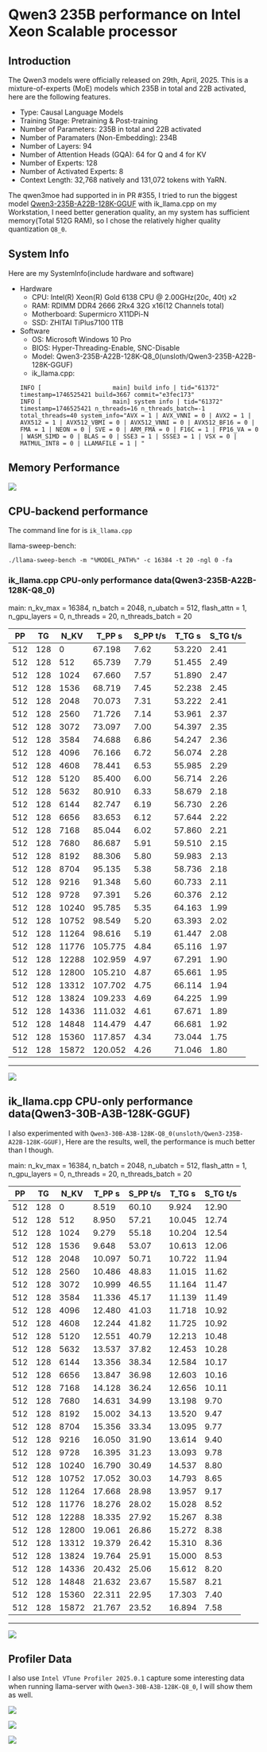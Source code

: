 # Qwen3 235B performance on Intel Xeon Scalable processor

## Introduction

The Qwen3 models were officially released on 29th, April, 2025. This is a mixture-of-experts (MoE) models which 235B in total and 22B activated, here are the following features.

- Type: Causal Language Models
- Training Stage: Pretraining & Post-training
- Number of Parameters: 235B in total and 22B activated
- Number of Paramaters (Non-Embedding): 234B
- Number of Layers: 94
- Number of Attention Heads (GQA): 64 for Q and 4 for KV
- Number of Experts: 128
- Number of Activated Experts: 8
- Context Length: 32,768 natively and 131,072 tokens with YaRN.

The qwen3moe had supported in in PR #355, I tried to run the biggest model [Qwen3-235B-A22B-128K-GGUF](https://hf-mirror.com/unsloth/Qwen3-235B-A22B-128K-GGUF) with ik_llama.cpp on my Workstation, I need better generation quality, an my system has sufficient memory(Total 512G RAM), so I chose the relatively higher quality quantization `Q8_0`.

## System Info

Here are my SystemInfo(include hardware and software)

- Hardware
  - CPU: Intel(R) Xeon(R) Gold 6138 CPU @ 2.00GHz(20c, 40t) x2
  - RAM: RDIMM DDR4 2666 2Rx4 32G x16(12 Channels total)
  - Motherboard: Supermicro X11DPi-N
  - SSD: ZHITAI TiPlus7100 1TB
- Software
  - OS: Microsoft Windows 10 Pro
  - BIOS: Hyper-Threading-Enable, SNC-Disable
  - Model: Qwen3-235B-A22B-128K-Q8_0(unsloth/Qwen3-235B-A22B-128K-GGUF)
  - ik_llama.cpp:
  ```text
  INFO [                    main] build info | tid="61372" timestamp=1746525421 build=3667 commit="e3fec173"
  INFO [                    main] system info | tid="61372" timestamp=1746525421 n_threads=16 n_threads_batch=-1 total_threads=40 system_info="AVX = 1 | AVX_VNNI = 0 | AVX2 = 1 | AVX512 = 1 | AVX512_VBMI = 0 | AVX512_VNNI = 0 | AVX512_BF16 = 0 | FMA = 1 | NEON = 0 | SVE = 0 | ARM_FMA = 0 | F16C = 1 | FP16_VA = 0 | WASM_SIMD = 0 | BLAS = 0 | SSE3 = 1 | SSSE3 = 1 | VSX = 0 | MATMUL_INT8 = 0 | LLAMAFILE = 1 | "
  ```

## Memory Performance

![](cachemem2.png)

## CPU-backend performance

The command line for is `ik_llama.cpp`

llama-sweep-bench:

```text
./llama-sweep-bench -m "%MODEL_PATH%" -c 16384 -t 20 -ngl 0 -fa
```

### ik_llama.cpp CPU-only performance data(Qwen3-235B-A22B-128K-Q8_0)

main: n_kv_max = 16384, n_batch = 2048, n_ubatch = 512, flash_attn = 1, n_gpu_layers = 0, n_threads = 20, n_threads_batch = 20

|    PP |     TG |   N_KV |   T_PP s | S_PP t/s |   T_TG s | S_TG t/s |
|-------|--------|--------|----------|----------|----------|----------|
|   512 |    128 |      0 |   67.198 |     7.62 |   53.220 |     2.41 |
|   512 |    128 |    512 |   65.739 |     7.79 |   51.455 |     2.49 |
|   512 |    128 |   1024 |   67.660 |     7.57 |   51.890 |     2.47 |
|   512 |    128 |   1536 |   68.719 |     7.45 |   52.238 |     2.45 |
|   512 |    128 |   2048 |   70.073 |     7.31 |   53.222 |     2.41 |
|   512 |    128 |   2560 |   71.726 |     7.14 |   53.961 |     2.37 |
|   512 |    128 |   3072 |   73.097 |     7.00 |   54.397 |     2.35 |
|   512 |    128 |   3584 |   74.688 |     6.86 |   54.247 |     2.36 |
|   512 |    128 |   4096 |   76.166 |     6.72 |   56.074 |     2.28 |
|   512 |    128 |   4608 |   78.441 |     6.53 |   55.985 |     2.29 |
|   512 |    128 |   5120 |   85.400 |     6.00 |   56.714 |     2.26 |
|   512 |    128 |   5632 |   80.910 |     6.33 |   58.679 |     2.18 |
|   512 |    128 |   6144 |   82.747 |     6.19 |   56.730 |     2.26 |
|   512 |    128 |   6656 |   83.653 |     6.12 |   57.644 |     2.22 |
|   512 |    128 |   7168 |   85.044 |     6.02 |   57.860 |     2.21 |
|   512 |    128 |   7680 |   86.687 |     5.91 |   59.510 |     2.15 |
|   512 |    128 |   8192 |   88.306 |     5.80 |   59.983 |     2.13 |
|   512 |    128 |   8704 |   95.135 |     5.38 |   58.736 |     2.18 |
|   512 |    128 |   9216 |   91.348 |     5.60 |   60.733 |     2.11 |
|   512 |    128 |   9728 |   97.391 |     5.26 |   60.376 |     2.12 |
|   512 |    128 |  10240 |   95.785 |     5.35 |   64.163 |     1.99 |
|   512 |    128 |  10752 |   98.549 |     5.20 |   63.393 |     2.02 |
|   512 |    128 |  11264 |   98.616 |     5.19 |   61.447 |     2.08 |
|   512 |    128 |  11776 |  105.775 |     4.84 |   65.116 |     1.97 |
|   512 |    128 |  12288 |  102.959 |     4.97 |   67.291 |     1.90 |
|   512 |    128 |  12800 |  105.210 |     4.87 |   65.661 |     1.95 |
|   512 |    128 |  13312 |  107.702 |     4.75 |   66.114 |     1.94 |
|   512 |    128 |  13824 |  109.233 |     4.69 |   64.225 |     1.99 |
|   512 |    128 |  14336 |  111.032 |     4.61 |   67.671 |     1.89 |
|   512 |    128 |  14848 |  114.479 |     4.47 |   66.681 |     1.92 |
|   512 |    128 |  15360 |  117.857 |     4.34 |   73.044 |     1.75 |
|   512 |    128 |  15872 |  120.052 |     4.26 |   71.046 |     1.80 |

---

![](02.PNG)

## ik_llama.cpp CPU-only performance data(Qwen3-30B-A3B-128K-GGUF)

I also experimented with `Qwen3-30B-A3B-128K-Q8_0(unsloth/Qwen3-235B-A22B-128K-GGUF)`, Here are the results, well, the performance is much better than I though.

main: n_kv_max = 16384, n_batch = 2048, n_ubatch = 512, flash_attn = 1, n_gpu_layers = 0, n_threads = 20, n_threads_batch = 20

|    PP |     TG |   N_KV |   T_PP s | S_PP t/s |   T_TG s | S_TG t/s |
|-------|--------|--------|----------|----------|----------|----------|
|   512 |    128 |      0 |    8.519 |    60.10 |    9.924 |    12.90 |
|   512 |    128 |    512 |    8.950 |    57.21 |   10.045 |    12.74 |
|   512 |    128 |   1024 |    9.279 |    55.18 |   10.204 |    12.54 |
|   512 |    128 |   1536 |    9.648 |    53.07 |   10.613 |    12.06 |
|   512 |    128 |   2048 |   10.097 |    50.71 |   10.722 |    11.94 |
|   512 |    128 |   2560 |   10.486 |    48.83 |   11.015 |    11.62 |
|   512 |    128 |   3072 |   10.999 |    46.55 |   11.164 |    11.47 |
|   512 |    128 |   3584 |   11.336 |    45.17 |   11.139 |    11.49 |
|   512 |    128 |   4096 |   12.480 |    41.03 |   11.718 |    10.92 |
|   512 |    128 |   4608 |   12.244 |    41.82 |   11.725 |    10.92 |
|   512 |    128 |   5120 |   12.551 |    40.79 |   12.213 |    10.48 |
|   512 |    128 |   5632 |   13.537 |    37.82 |   12.453 |    10.28 |
|   512 |    128 |   6144 |   13.356 |    38.34 |   12.584 |    10.17 |
|   512 |    128 |   6656 |   13.847 |    36.98 |   12.603 |    10.16 |
|   512 |    128 |   7168 |   14.128 |    36.24 |   12.656 |    10.11 |
|   512 |    128 |   7680 |   14.631 |    34.99 |   13.198 |     9.70 |
|   512 |    128 |   8192 |   15.002 |    34.13 |   13.520 |     9.47 |
|   512 |    128 |   8704 |   15.356 |    33.34 |   13.095 |     9.77 |
|   512 |    128 |   9216 |   16.050 |    31.90 |   13.614 |     9.40 |
|   512 |    128 |   9728 |   16.395 |    31.23 |   13.093 |     9.78 |
|   512 |    128 |  10240 |   16.790 |    30.49 |   14.537 |     8.80 |
|   512 |    128 |  10752 |   17.052 |    30.03 |   14.793 |     8.65 |
|   512 |    128 |  11264 |   17.668 |    28.98 |   13.957 |     9.17 |
|   512 |    128 |  11776 |   18.276 |    28.02 |   15.028 |     8.52 |
|   512 |    128 |  12288 |   18.335 |    27.92 |   15.267 |     8.38 |
|   512 |    128 |  12800 |   19.061 |    26.86 |   15.272 |     8.38 |
|   512 |    128 |  13312 |   19.379 |    26.42 |   15.310 |     8.36 |
|   512 |    128 |  13824 |   19.764 |    25.91 |   15.000 |     8.53 |
|   512 |    128 |  14336 |   20.432 |    25.06 |   15.612 |     8.20 |
|   512 |    128 |  14848 |   21.632 |    23.67 |   15.587 |     8.21 |
|   512 |    128 |  15360 |   22.311 |    22.95 |   17.303 |     7.40 |
|   512 |    128 |  15872 |   21.767 |    23.52 |   16.894 |     7.58 |

---

![](03.PNG)

## Profiler Data

I also use `Intel VTune Profiler 2025.0.1` capture some interesting data when running llama-server with `Qwen3-30B-A3B-128K-Q8_0`, I will show them as well.

![](2025-05-04T15_17_00.png)

![](2025-05-04T15_51_53.png)

![](2025-05-04T15_52_19.png)
